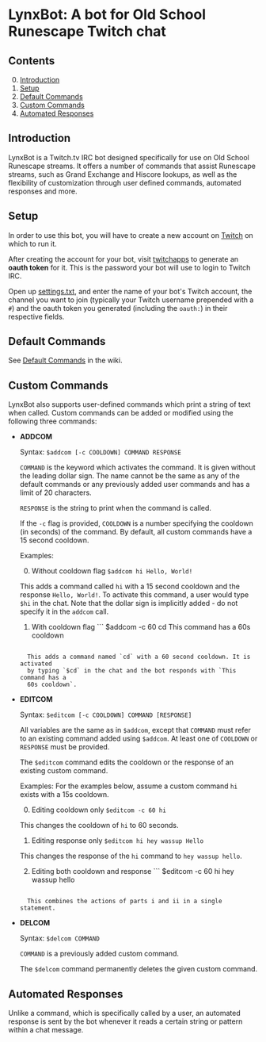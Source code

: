 # LynxBot: A bot for Old School Runescape Twitch chat

## Contents

0. [Introduction](#introduction)
1. [Setup](#Setup)
2. [Default Commands](#default-commands)
3. [Custom Commands](#custom-commands)
4. [Automated Responses](#automated-responses)

## Introduction

LynxBot is a Twitch.tv IRC bot designed specifically for use on Old School
Runescape streams. It offers a number of commands that assist Runescape
streams, such as Grand Exchange and Hiscore lookups, as well as the flexibility
of customization through user defined commands, automated responses and more.

## Setup

In order to use this bot, you will have to create a new account on
[Twitch](http://twitch.tv) on which to run it.

After creating the account for your bot, visit
[twitchapps](https://twitchapps.com/tmi) to generate an **oauth token** for it.
This is the password your bot will use to login to Twitch IRC.

Open up [settings.txt](/settings.txt), and enter the name of your bot's Twitch
account, the channel you want to join (typically your Twitch username prepended
with a `#`) and the oauth token you generated (including the `oauth:`) in their
respective fields.

## Default Commands

See [Default Commands](https://github.com/frolv/lynxbot/wiki/Default-Commands) in the wiki.

## Custom Commands

LynxBot also supports user-defined commands which print a string of text when
called.  Custom commands can be added or modified using the following three
commands:

* **ADDCOM**

  Syntax: ``` $addcom [-c COOLDOWN] COMMAND RESPONSE ```

  `COMMAND` is the keyword which activates the command. It is given without the
  leading dollar sign. The name cannot be the same as any of the default
  commands or any previously added user commands and has a limit of 20
  characters.

  `RESPONSE` is the string to print when the command is called.

  If the `-c` flag is provided, `COOLDOWN` is a number specifying the cooldown
  (in seconds) of the command. By default, all custom commands have a 15 second
  cooldown.

  Examples:

  0. Without cooldown flag ``` $addcom hi Hello, World!  ```

    This adds a command called `hi` with a 15 second cooldown and the response
    `Hello, World!`. To activate this command, a user would type `$hi` in the
    chat. Note that the dollar sign is implicitly added - do not specify it in
    the `addcom` call.

  1. With cooldown flag ``` $addcom -c 60 cd This command has a 60s cooldown
  ```

    This adds a command named `cd` with a 60 second cooldown. It is activated
    by typing `$cd` in the chat and the bot responds with `This command has a
    60s cooldown`.

* **EDITCOM**

  Syntax: ``` $editcom [-c COOLDOWN] COMMAND [RESPONSE] ```

  All variables are the same as in `$addcom`, except that `COMMAND` must refer
  to an existing command added using `$addcom`.  At least one of `COOLDOWN` or
  `RESPONSE` must be provided.

  The `$editcom` command edits the cooldown or the response of an existing
  custom command.

  Examples: For the examples below, assume a custom command `hi` exists with a
  15s cooldown.

  0. Editing cooldown only ``` $editcom -c 60 hi ```

    This changes the cooldown of `hi` to 60 seconds.

  1. Editing response only ``` $editcom hi hey wassup Hello ```

    This changes the response of the `hi` command to `hey wassup hello`.

  2. Editing both cooldown and response ``` $editcom -c 60 hi hey wassup hello
  ```

    This combines the actions of parts i and ii in a single statement.

* **DELCOM**

  Syntax: ``` $delcom COMMAND ```

  `COMMAND` is a previously added custom command.

  The `$delcom` command permanently deletes the given custom command.

## Automated Responses

Unlike a command, which is specifically called by a user, an automated response
is sent by the bot whenever it reads a certain string or pattern within a chat
message.
